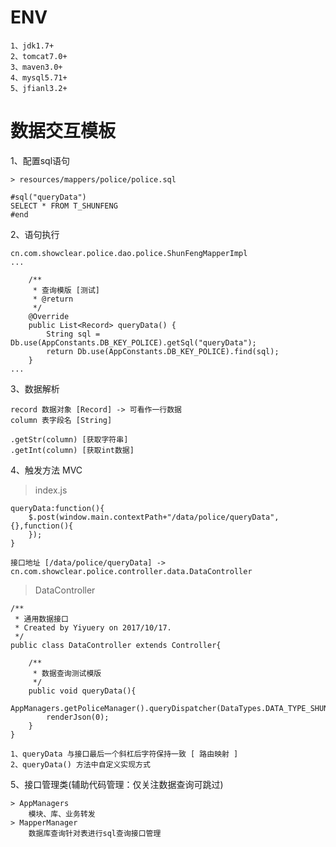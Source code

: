 # ENV
    1、jdk1.7+
    2、tomcat7.0+
    3、maven3.0+
    4、mysql5.71+
    5、jfianl3.2+

# 数据交互模板

1、配置sql语句

    > resources/mappers/police/police.sql
```$xslt
#sql("queryData")
SELECT * FROM T_SHUNFENG
#end
```    

2、语句执行
```$xslt
cn.com.showclear.police.dao.police.ShunFengMapperImpl
...

    /**
     * 查询模版 [测试]
     * @return
     */
    @Override
    public List<Record> queryData() {
        String sql = Db.use(AppConstants.DB_KEY_POLICE).getSql("queryData");
        return Db.use(AppConstants.DB_KEY_POLICE).find(sql);
    }    
...
```

3、数据解析

```$xslt
record 数据对象 [Record] -> 可看作一行数据
column 表字段名 [String]

.getStr(column) [获取字符串]
.getInt(column) [获取int数据]

```

4、触发方法 MVC
> index.js
```$xslt
queryData:function(){
    $.post(window.main.contextPath+"/data/police/queryData",{},function(){
    });
}

接口地址 [/data/police/queryData] -> cn.com.showclear.police.controller.data.DataController
```
> DataController
```$xslt
/**
 * 通用数据接口
 * Created by Yiyuery on 2017/10/17.
 */
public class DataController extends Controller{

    /**
     * 数据查询测试模版
     */
    public void queryData(){
        AppManagers.getPoliceManager().queryDispatcher(DataTypes.DATA_TYPE_SHUNFENG.getValue());
        renderJson(0);
    }
}

1、queryData 与接口最后一个斜杠后字符保持一致 [ 路由映射 ]
2、queryData() 方法中自定义实现方式
```

5、接口管理类(辅助代码管理：仅关注数据查询可跳过)

    > AppManagers 
        模块、库、业务转发
    > MapperManager
        数据库查询针对表进行sql查询接口管理
